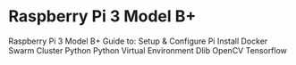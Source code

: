 # Raspberry Pi 3 Model B+
Raspberry Pi 3 Model B+ Guide to:
Setup &amp; Configure Pi
Install Docker
Swarm Cluster
Python
Python Virtual Environment
Dlib
OpenCV
Tensorflow
